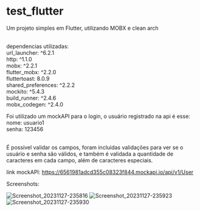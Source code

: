 # test_flutter

Um projeto simples em Flutter, utilizando MOBX e clean arch<br><br>

dependencias utilizadas:<br>
  url_launcher: ^6.2.1<br>
  http: ^1.1.0<br>
  mobx: ^2.2.1<br>
  flutter_mobx: ^2.2.0<br>
  fluttertoast: 8.0.9<br>
  shared_preferences: ^2.2.2<br>
  mockito: ^5.4.3<br>
  build_runner: ^2.4.6<br>
  mobx_codegen: ^2.4.0<br>

Foi utilizado um mockAPI para o login, o usuário registrado na api é esse:<br>
nome: usuario1<br>
senha: 123456<br><br>

É possível validar os campos, foram incluidas validações para ver se o usuário e senha são válidos, e também é validada a quantidade de caracteres em cada campo, além de caracteres especiais.

link mockAPI: https://6561981adcd355c08323f844.mockapi.io/api/v1/User<br>

Screenshots:

![Screenshot_20231127-235816](https://github.com/PedroCozzati/Target-Sistemas---Teste-Flutter/assets/80106385/22a3bbb1-0c50-4ba3-83d5-b34692fb4f50)
![Screenshot_20231127-235923](https://github.com/PedroCozzati/Target-Sistemas---Teste-Flutter/assets/80106385/158aeb73-adc3-4558-8f6b-c354de17bc65)
![Screenshot_20231127-235930](https://github.com/PedroCozzati/Target-Sistemas---Teste-Flutter/assets/80106385/aa12dade-9e4d-494b-a119-5d87ab029527)

